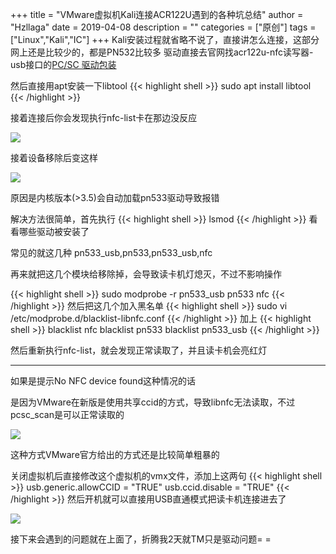 +++
title = "VMware虚拟机Kali连接ACR122U遇到的各种坑总结"
author = "Hzllaga"
date =  2019-04-08 
description = ""
categories = ["原创"]
tags = ["Linux","Kali","IC"]
+++
Kali安装过程就省略不说了，直接讲怎么连接，这部分网上还是比较少的，都是PN532比较多
驱动直接去官网找acr122u-nfc读写器-usb接口的[PC/SC 驱动包装](https://www.acs.com.hk/download-driver-unified/10476/ACS-Unified-PKG-Lnx-116-P.zip)

然后直接用apt安装一下libtool
{{< highlight shell >}}
sudo apt install libtool
{{< /highlight >}}

接着连接后你会发现执行nfc-list卡在那边没反应

![](https://cdn.wtfsec.org/img/20200223175740.png)

接着设备移除后变这样

![](https://cdn.wtfsec.org/img/20200223175750.png)

原因是内核版本(>3.5)会自动加载pn533驱动导致报错

解决方法很简单，首先执行
{{< highlight shell >}}
lsmod
{{< /highlight >}}
看看哪些驱动被安装了

常见的就这几种 pn533_usb,pn533,pn533_usb,nfc

再来就把这几个模块给移除掉，会导致读卡机灯熄灭，不过不影响操作

{{< highlight shell >}}	
sudo modprobe -r pn533_usb pn533 nfc
{{< /highlight >}}
然后把这几个加入黑名单
{{< highlight shell >}}
sudo vi /etc/modprobe.d/blacklist-libnfc.conf
{{< /highlight >}}
 加上
{{< highlight shell >}}	
blacklist nfc
blacklist pn533
blacklist pn533_usb
{{< /highlight >}}

然后重新执行nfc-list，就会发现正常读取了，并且读卡机会亮红灯
<hr>
如果是提示No NFC device found这种情况的话

是因为VMware在新版是使用共享ccid的方式，导致libnfc无法读取，不过pcsc_scan是可以正常读取的

![](https://cdn.wtfsec.org/img/20200223175921.jpg)

这种方式VMware官方给出的方式还是比较简单粗暴的

关闭虚拟机后直接修改这个虚拟机的vmx文件，添加上这两句
{{< highlight shell >}}	
usb.generic.allowCCID = "TRUE"
usb.ccid.disable = "TRUE"
{{< /highlight >}}
然后开机就可以直接用USB直通模式把读卡机连接进去了

![](https://cdn.wtfsec.org/img/20200223175952.jpg)

接下来会遇到的问题就在上面了，折腾我2天就TM只是驱动问题= =